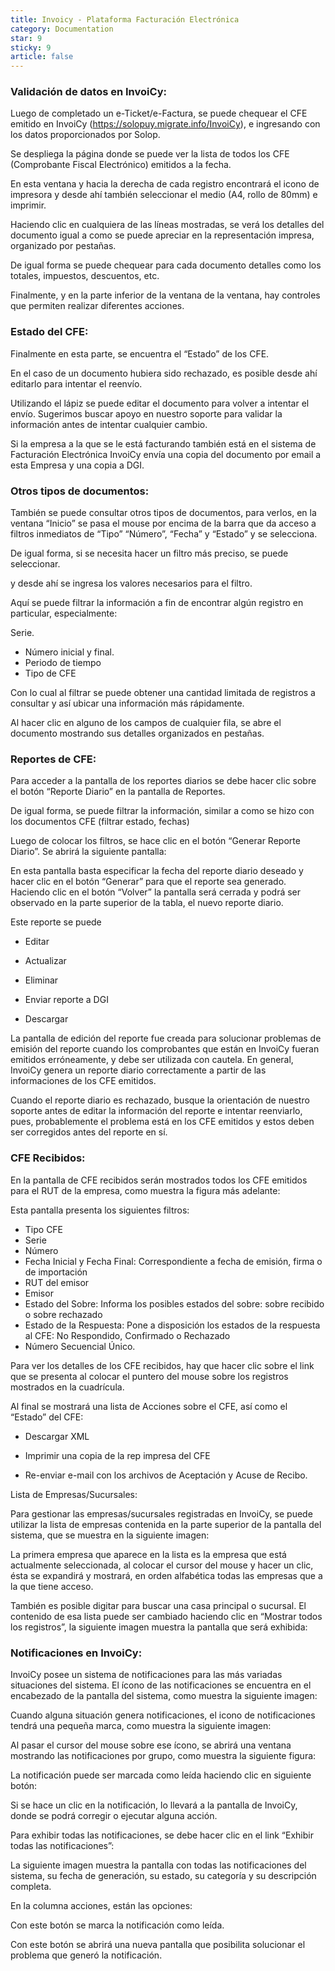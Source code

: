 ```yaml
---
title: Invoicy - Plataforma Facturación Electrónica
category: Documentation
star: 9
sticky: 9
article: false
---
```


### **Validación de datos en InvoiCy:**

Luego de completado un e-Ticket/e-Factura, se puede chequear el CFE emitido en InvoiCy (<https://solopuy.migrate.info/InvoiCy>), e ingresando con los datos proporcionados por Solop.

Se despliega la página donde se puede ver la lista de todos los CFE (Comprobante Fiscal Electrónico) emitidos a la fecha.

En esta ventana y hacia la derecha de cada registro encontrará el icono de impresora y desde ahí también seleccionar el medio (A4, rollo de 80mm) e imprimir.

Haciendo clic en cualquiera de las líneas mostradas, se verá los detalles del documento igual a como se puede apreciar en la representación impresa, organizado por pestañas.

De igual forma se puede chequear para cada documento detalles como los totales, impuestos, descuentos, etc.

Finalmente, y en la parte inferior de la ventana de la ventana, hay controles que permiten realizar diferentes acciones.

### **Estado del CFE:**

Finalmente en esta parte, se encuentra el “Estado” de los CFE.

En el caso de un documento hubiera sido rechazado, es posible desde ahí editarlo para intentar el reenvío.

Utilizando el lápiz se puede editar el documento para volver a intentar el envío. Sugerimos buscar apoyo en nuestro soporte para validar la información antes de intentar cualquier cambio.

Si la empresa a la que se le está facturando también está en el sistema de Facturación Electrónica InvoiCy envía una copia del documento por email a esta Empresa y una copia a DGI.

### **Otros tipos de documentos:**

También se puede consultar otros tipos de documentos, para verlos, en la ventana “Inicio” se pasa el mouse por encima de la barra que da acceso a filtros inmediatos de “Tipo” “Número”, “Fecha” y “Estado” y se selecciona.

De igual forma, si se necesita hacer un filtro más preciso, se puede seleccionar.

y desde ahí se ingresa los valores necesarios para el filtro.

Aquí se puede filtrar la información a fin de encontrar algún registro en particular, especialmente:

Serie.

* Número inicial y final.
* Periodo de tiempo
* Tipo de CFE

Con lo cual al filtrar se puede obtener una cantidad limitada de registros a consultar y así ubicar una información más rápidamente.

Al hacer clic en alguno de los campos de cualquier fila, se abre el documento mostrando sus detalles organizados en pestañas.

### **Reportes de CFE:**

Para acceder a la pantalla de los reportes diarios se debe hacer clic sobre el botón “Reporte Diario” en la pantalla de Reportes.

De igual forma, se puede filtrar la información, similar a como se hizo con los documentos CFE (filtrar estado, fechas)

Luego de colocar los filtros, se hace clic en el botón “Generar Reporte Diario”. Se abrirá la siguiente pantalla:

En esta pantalla basta especificar la fecha del reporte diario deseado y hacer clic en el botón “Generar” para que el reporte sea generado. Haciendo clic en el botón “Volver” la pantalla será cerrada y podrá ser observado en la parte superior de la tabla, el nuevo reporte diario.

Este reporte se puede

* Editar

* Actualizar

* Eliminar

* Enviar reporte a DGI

* Descargar

La pantalla de edición del reporte fue creada para solucionar problemas de emisión del reporte cuando los comprobantes que están en InvoiCy fueran emitidos erróneamente, y debe ser utilizada con cautela. En general, InvoiCy genera un reporte diario correctamente a partir de las informaciones de los CFE emitidos.

Cuando el reporte diario es rechazado, busque la orientación de nuestro soporte antes de editar la información del reporte e intentar reenviarlo, pues, probablemente el problema está en los CFE emitidos y estos deben ser corregidos antes del reporte en sí.

### **CFE Recibidos:**

En la pantalla de CFE recibidos serán mostrados todos los CFE emitidos para el RUT de la empresa, como muestra la figura más adelante:

Esta pantalla presenta los siguientes filtros:

* Tipo CFE
* Serie
* Número
* Fecha Inicial y Fecha Final: Correspondiente a fecha de emisión, firma o de importación
* RUT del emisor
* Emisor
* Estado del Sobre: Informa los posibles estados del sobre: sobre recibido o sobre rechazado
* Estado de la Respuesta: Pone a disposición los estados de la respuesta al CFE: No Respondido, Confirmado o Rechazado
* Número Secuencial Único.

Para ver los detalles de los CFE recibidos, hay que hacer clic sobre el link que se presenta al colocar el puntero del mouse sobre los registros mostrados en la cuadrícula.

Al final se mostrará una lista de Acciones sobre el CFE, así como el “Estado” del CFE:

* Descargar XML

* Imprimir una copia de la rep impresa del CFE

* Re-enviar e-mail con los archivos de Aceptación y Acuse de Recibo.

Lista de Empresas/Sucursales:

Para gestionar las empresas/sucursales registradas en InvoiCy, se puede utilizar la lista de empresas contenida en la parte superior de la pantalla del sistema, que se muestra en la siguiente imagen:

La primera empresa que aparece en la lista es la empresa que está actualmente seleccionada, al colocar el cursor del mouse y hacer un clic, ésta se expandirá y mostrará, en orden alfabética todas las empresas que a la que tiene acceso.

También es posible digitar para buscar una casa principal o sucursal. El contenido de esa lista puede ser cambiado haciendo clic en “Mostrar todos los registros”, la siguiente imagen muestra la pantalla que será exhibida:

### **Notificaciones en InvoiCy:**

InvoiCy posee un sistema de notificaciones para las más variadas situaciones del sistema. El ícono de las notificaciones se encuentra en el encabezado de la pantalla del sistema, como muestra la siguiente imagen:

Cuando alguna situación genera notificaciones, el icono de notificaciones tendrá una pequeña marca, como muestra la siguiente imagen:

Al pasar el cursor del mouse sobre ese ícono, se abrirá una ventana mostrando las notificaciones por grupo, como muestra la siguiente figura:

La notificación puede ser marcada como leída haciendo clic en siguiente botón:

Si se hace un clic en la notificación, lo llevará a la pantalla de InvoiCy, donde se podrá corregir o ejecutar alguna acción.

Para exhibir todas las notificaciones, se debe hacer clic en el link “Exhibir todas las notificaciones”:

La siguiente imagen muestra la pantalla con todas las notificaciones del sistema, su fecha de generación, su estado, su categoría y su descripción completa.

En la columna acciones, están las opciones:

Con este botón se marca la notificación como leída.

Con este botón se abrirá una nueva pantalla que posibilita solucionar el problema que generó la notificación.